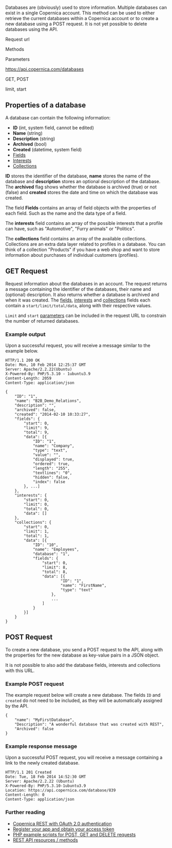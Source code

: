 Databases are (obviously) used to store information. Multiple databases
can exist in a single Copernica account. This method can be used to
either retrieve the current databases within a Copernica account or to
create a new database using a POST request. It is not yet possible to
delete databases using the API.

Request url

Methods

Parameters

https://api.copernica.com/databases

GET, POST

limit, start

Properties of a database
------------------------

A database can contain the following information:

-   **ID** (int, system field, cannot be edited)
-   **Name** (string)
-   **Description** (string)
-   **Archived** (bool)
-   **Created** (datetime, system field)
-   [Fields](./database-fields.en.md)
-   [Interests](./database-interests.en.md)
-   [Collections](./database-collections.en.md)

**ID** stores the identifier of the database, **name** stores the name
of the database and **description** stores an optional description of
the database. The **archived** flag shows whether the database is
archived (true) or not (false) and **created** stores the date and time
on which the database was created.

The field **Fields** contains an array of field objects with the
properties of each field. Such as the name and the data type of a field.

The **interests** field contains an array of the possible interests that
a profile can have, such as "Automotive", "Furry animals" or "Politics".

The **collections** field contains an array of the available
collections. Collections are an extra data layer related to profiles in
a database. You can think of a collection "Products" if you have a web
shop and want to store information about purchases of individual
customers (profiles).

GET Request
-----------

Request information about the databases in an account. The request
returns a message containing the identifier of the databases, their name
and (optional) description. It also returns whether a database is
archived and when it was created. The [fields](./database-fields.en.md),
[interests](./database-interests.en.md) and [collections](./database-collections.en.md)
fields each contain a `start/limit/total/data`, along with their
respective values.

`Limit` and `start`
[parameters](./rest-api-parameters.en.md)
can be included in the request URL to constrain the number of returned
databases.

### Example output

Upon a successful request, you will receive a message similar to the
example below.

~~~~ {.language-javascript}
HTTP/1.1 200 OK
Date: Mon, 10 Feb 2014 12:25:37 GMT
Server: Apache/2.2.22(Ubuntu)
X-Powered-By: PHP/5.3.10 - 1ubuntu3.9
Content-Length: 2059
Content-Type: application/json

{
    "ID": "1",
    "name": "B2B_Demo_Relations",
    "description": "",
    "archived": false,
    "created": "2014-02-10 10:33:27",
    "fields": {
        "start": 0,
        "limit": 9,
        "total": 9,
        "data": [{
            "ID": "1",
            "name": "Company",
            "type": "text",
            "value": "",
            "displayed": true,
            "ordered": true,
            "length": "255",
            "textlines": "0",
            "hidden": false,
            "index": false
        }, ...]
    },
    "interests": {
        "start": 0,
        "limit": 0,
        "total": 0,
        "data": []
    },
    "collections": {
        "start": 0,
        "limit": 1,
        "total": 1,
        "data": [{
            "ID": "10",
            "name": "Employees",
            "database": "1",
            "fields": {
                "start": 0,
                "limit": 8,
                "total": 8,
                "data": [{
                        "ID": "1",
                        "name": "FirstName",
                        "type": "text"
                    },
                    ...
                ]
            }
        }]
    }
}
~~~~

POST Request
------------

To create a new database, you send a POST request to the API, along with
the properties for the new database as key-value pairs in a JSON object.

It is not possible to also add the database fields, interests and
collections with this URL.

### Example POST request

The example request below will create a new database. The fields `ID`
and `created` do not need to be included, as they will be automatically
assigned by the API.

~~~~ {.language-javascript}
{
    "name": "MyFirstDatabase",
    "Description": "A wonderful database that was created with REST",
    "Archived": false
}
~~~~

### Example response message

Upon a successful POST request, you will receive a message containing a
link to the newly created database.

~~~~ {.language-javascript}
HTTP/1.1 201 Created
Date: Tue, 18 Feb 2014 14:52:30 GMT
Server: Apache/2.2.22 (Ubuntu)
X-Powered-By: PHP/5.3.10-1ubuntu3.9
Location: https://api.copernica.com/database/839
Content-Length: 0
Content-Type: application/json
~~~~

### Further reading

-   [Copernica REST with OAuth 2.0
    authentication](./setting-up-copernica-rest-service.en.md)
-   [Register your app and obtain your access
    token](./register-your-app-on-copernica-com.en.md)
-   [PHP example scripts for POST, GET and DELETE
    requests](./example-get-post-and-delete-requests.en.md)
-   [REST API resources / methods](./the-copernica-rest-api.en.md)

